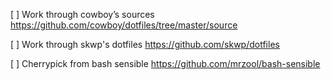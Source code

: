 [ ] Work through cowboy’s sources
https://github.com/cowboy/dotfiles/tree/master/source

[ ] Work through skwp's dotfiles
https://github.com/skwp/dotfiles

[ ] Cherrypick from bash sensible
https://github.com/mrzool/bash-sensible
